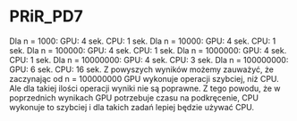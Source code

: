 # PRiR_PD7
Dla n = 1000:
GPU: 4 sek.
CPU: 1 sek.
Dla n = 10000:
GPU: 4 sek.
CPU: 1 sek.
Dla n = 100000:
GPU: 4 sek.
CPU: 1 sek.
Dla n = 1000000:
GPU: 4 sek.
CPU: 1 sek.
Dla n = 10000000:
GPU: 4 sek.
CPU: 3 sek.
Dla n = 100000000:
GPU: 6 sek.
CPU: 16 sek.
Z powyszych wyników możemy zauważyć, że zaczynając od n = 100000000 GPU wykonuje operacji szybciej, niż CPU. Ale dla takiej ilości operacji wyniki nie są poprawne. Z tego powodu, że w poprzednich wynikach GPU potrzebuje czasu na podkręcenie, CPU wykonuje to szybciej i dla takich zadań lepiej będzie używać CPU.
